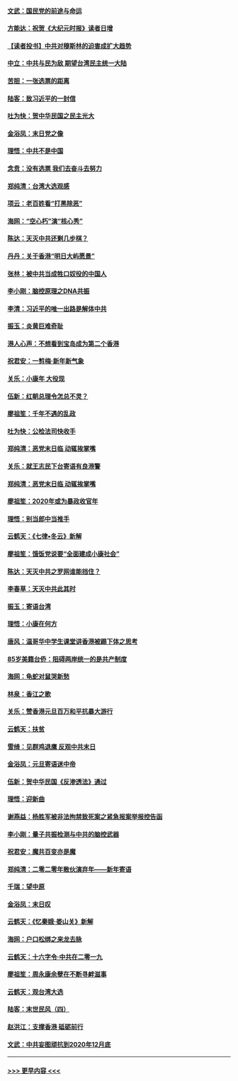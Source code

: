 #### [文武：国民党的前途与命运](../pages/nsc993/n11794198.md?t=01151331) 
#### [方能达：祝贺《大纪元时报》读者日增](../pages/nsc993/n11793807.md?t=01151331) 
#### [【读者投书】中共对穆斯林的迫害成扩大趋势](../pages/nsc993/n11791371.md?t=01151331) 
#### [中立：中共与民为敌 期望台湾民主统一大陆](../pages/nsc993/n11790392.md?t=01151331) 
#### [苦胆：一张选票的距离](../pages/nsc993/n11788914.md?t=01151331) 
#### [陆客：致习近平的一封信](../pages/nsc993/n11788867.md?t=01151331) 
#### [吐为快：贺中华民国之民主光大](../pages/nsc993/n11788618.md?t=01151331) 
#### [金浴凤：末日党之像](../pages/nsc993/n11787475.md?t=01151331) 
#### [理悟：中共不是中国](../pages/nsc993/n11787463.md?t=01151331) 
#### [念贲：没有选票  我们去奋斗去努力](../pages/nsc993/n11787398.md?t=01151331) 
#### [郑纯清：台湾大选观感](../pages/nsc993/n11786210.md?t=01151331) 
#### [项云：老百姓看“打黑除恶”](../pages/nsc993/n11785398.md?t=01151331) 
#### [海网：“空心朽”演“核心秀”](../pages/nsc993/n11783874.md?t=01151331) 
#### [陈达：天灭中共还剩几步棋？](../pages/nsc993/n11783719.md?t=01151331) 
#### [丹丹：关于香港“明日大屿愿景”](../pages/nsc993/n11783273.md?t=01151331) 
#### [张林：被中共当成牲口奴役的中国人](../pages/nsc993/n11782397.md?t=01151331) 
#### [李小刚：脑控原理之DNA共振](../pages/nsc993/n11780962.md?t=01151331) 
#### [李清：习近平的唯一出路是解体中共](../pages/nsc993/n11780866.md?t=01151331) 
#### [振玉：炎黄巨难奇耻](../pages/nsc993/n11779632.md?t=01151331) 
#### [港人心声：不想看到宝岛成为第二个香港](../pages/nsc993/n11778817.md?t=01151331) 
#### [祝君安：一剪梅‧新年新气象](../pages/nsc993/n11776340.md?t=01151331) 
#### [关乐：小康年 大役现](../pages/nsc993/n11774213.md?t=01151331) 
#### [伍新：红朝总理令怎总不灵？](../pages/nsc993/n11770813.md?t=01151331) 
#### [廖祖笙：千年不遇的乱政](../pages/nsc993/n11770373.md?t=01151331) 
#### [吐为快：公检法司快收手](../pages/nsc993/n11770359.md?t=01151331) 
#### [郑纯清：恶党末日临 动辄挨掌嘴](../pages/nsc993/n11769912.md?t=01151331) 
#### [关乐：就王志民下台寄语有良港警](../pages/nsc993/n11769903.md?t=01151331) 
#### [郑纯清：恶党末日临 动辄挨掌嘴](../pages/nsc993/n11769356.md?t=01151331) 
#### [廖祖笙：2020年或为暴政收官年](../pages/nsc993/n11768216.md?t=01151331) 
#### [理悟：别当郎中当推手](../pages/nsc993/n11768243.md?t=01151331) 
#### [云鹤天：《七律▪冬云》新解](../pages/nsc993/n11768204.md?t=01151331) 
#### [廖祖笙：饿饭党说要“全面建成小康社会”](../pages/nsc993/n11767482.md?t=01151331) 
#### [陈达：天灭中共之罗网谁能挡住？](../pages/nsc993/n11767465.md?t=01151331) 
#### [李春草：天灭中共此其时](../pages/nsc993/n11767452.md?t=01151331) 
#### [振玉：寄语台湾](../pages/nsc993/n11767432.md?t=01151331) 
#### [理悟：小康在何方](../pages/nsc993/n11767394.md?t=01151331) 
#### [唐风：温哥华中学生课堂讲香港被踢下体之思考](../pages/nsc993/n11766848.md?t=01151331) 
#### [85岁美籍台侨：阻碍两岸统一的是共产制度](../pages/nsc993/n11765043.md?t=01151331) 
#### [海网：龟蛇对鼠哭新愁](../pages/nsc993/n11764895.md?t=01151331) 
#### [林泉：香江之歌](../pages/nsc993/n11764415.md?t=01151331) 
#### [关乐：赞香港元旦百万和平抗暴大游行](../pages/nsc993/n11764382.md?t=01151331) 
#### [云鹤天：扶贫](../pages/nsc993/n11764245.md?t=01151331) 
#### [雪绮：见群鸡退鹰  反观中共末日](../pages/nsc993/n11762112.md?t=01151331) 
#### [金浴凤：元旦寄语迷中帝](../pages/nsc993/n11761788.md?t=01151331) 
#### [伍新：贺中华民国《反渗透法》通过](../pages/nsc993/n11761994.md?t=01151331) 
#### [理悟：迎新曲](../pages/nsc993/n11761152.md?t=01151331) 
#### [谢燕益：杨胜军被非法拘禁致死案之紧急报案举报控告函](../pages/nsc993/n11756134.md?t=01151331) 
#### [李小刚：量子共振检测与中共的脑控武器](../pages/nsc993/n11754518.md?t=01151331) 
#### [祝君安：魔共百变亦是魔](../pages/nsc993/n11754469.md?t=01151331) 
#### [郑纯清：二零二零年散伙演弃年——新年寄语](../pages/nsc993/n11754195.md?t=01151331) 
#### [千瑞：望中原](../pages/nsc993/n11754159.md?t=01151331) 
#### [金浴凤：末日叹](../pages/nsc993/n11752359.md?t=01151331) 
#### [云鹤天：《忆秦娥‧娄山关》新解](../pages/nsc993/n11752348.md?t=01151331) 
#### [海网：户口松绑之来龙去脉](../pages/nsc993/n11752328.md?t=01151331) 
#### [云鹤天：十六字令‧中共在二零一九](../pages/nsc993/n11752305.md?t=01151331) 
#### [廖祖笙：周永康余孽在不断寻衅滋事](../pages/nsc993/n11751013.md?t=01151331) 
#### [云鹤天：观台湾大选](../pages/nsc993/n11751007.md?t=01151331) 
#### [陆客：末世民风（四）](../pages/nsc993/n11749203.md?t=01151331) 
#### [赵洪江：支撑香港 砥砺前行](../pages/nsc993/n11748482.md?t=01151331) 
#### [文武：中共妄图顽抗到2020年12月底](../pages/nsc993/n11748446.md?t=01151331) 

----
#### [ >>> 更早内容 <<< ](../indexes/nsc993-earlier.md)

